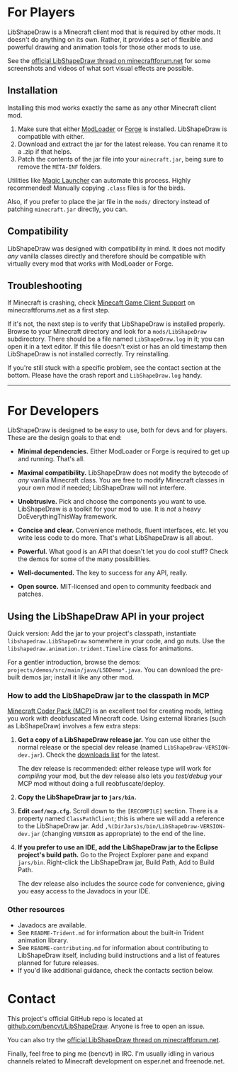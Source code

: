 # For Players

LibShapeDraw is a Minecraft client mod that is required by other mods.
It doesn't do anything on its own. Rather, it provides a set of flexible and
powerful drawing and animation tools for those other mods to use.

See the [official LibShapeDraw thread on minecraftforum.net](http://www.minecraftforum.net/topic/1458931-libshapedraw/)
for some screenshots and videos of what sort visual effects are possible.

## Installation

Installing this mod works exactly the same as any other Minecraft client mod.

1.  Make sure that either
    [ModLoader](http://www.minecraftforum.net/topic/75440-modloader/)
    or [Forge](http://www.minecraftforge.net/forum/) is installed.
    LibShapeDraw is compatible with either.
2.  Download and extract the jar for the latest release. You can rename it to a
    .zip if that helps.
3.  Patch the contents of the jar file into your `minecraft.jar`, being sure to
    remove the `META-INF` folders.

Utilities like [Magic Launcher](http://www.minecraftforum.net/topic/939149-magiclauncher/)
can automate this process. Highly recommended! Manually copying `.class` files
is for the birds.

Also, if you prefer to place the jar file in the `mods/` directory instead of
patching `minecraft.jar` directly, you can.

## Compatibility

LibShapeDraw was designed with compatibility in mind. It does not modify *any*
vanilla classes directly and therefore should be compatible with virtually every
mod that works with ModLoader or Forge.

## Troubleshooting

If Minecraft is crashing, check [Minecaft Game Client Support](http://www.minecraftforum.net/forum/151-minecraft-game-client-support/)
on minecraftforums.net as a first step.

If it's not, the next step is to verify that LibShapeDraw is installed properly.
Browse to your Minecraft directory and look for a `mods/LibShapeDraw`
subdirectory. There should be a file named `LibShapeDraw.log` in it; you can
open it in a text editor. If this file doesn't exist or has an old timestamp
then LibShapeDraw is not installed correctly. Try reinstalling.

If you're still stuck with a specific problem, see the contact section at the
bottom. Please have the crash report and `LibShapeDraw.log` handy.

----

# For Developers

LibShapeDraw is designed to be easy to use, both for devs and for players. These
are the design goals to that end:

 +  **Minimal dependencies.** Either ModLoader or Forge is required to get up
    and running. That's all.

 +  **Maximal compatibility.** LibShapeDraw does not modify the bytecode of
    *any* vanilla Minecraft class. You are free to modify Minecraft classes in
    your own mod if needed; LibShapeDraw will not interfere.

 +  **Unobtrusive.** Pick and choose the components you want to use.
    LibShapeDraw is a toolkit for your mod to use. It is *not* a heavy
    DoEverythingThisWay framework.

 +  **Concise and clear.** Convenience methods, fluent interfaces, etc. let you
    write less code to do more. That's what LibShapeDraw is all about.

 +  **Powerful.** What good is an API that doesn't let you do cool stuff? Check
    the demos for some of the many possibilities.

 +  **Well-documented.** The key to success for any API, really.

 +  **Open source.** MIT-licensed and open to community feedback and patches.

## Using the LibShapeDraw API in your project

Quick version: Add the jar to your project's classpath, instantiate
`libshapedraw.LibShapeDraw` somewhere in your code, and go nuts. Use the
`libshapedraw.animation.trident.Timeline` class for animations.

For a gentler introduction, browse the demos:
`projects/demos/src/main/java/LSDDemo*.java`.
You can download the pre-built demos jar; install it like any other mod.

### How to add the LibShapeDraw jar to the classpath in MCP

[Minecraft Coder Pack (MCP)](http://mcp.ocean-labs.de/index.php/MCP_Releases)
is an excellent tool for creating mods, letting you work with deobfuscated
Minecraft code. Using external libraries (such as LibShapeDraw) involves a few
extra steps:

1.  **Get a copy of a LibShapeDraw release jar.** You can use either the normal
    release or the special dev release (named `LibShapeDraw-VERSION-dev.jar`).
    Check the [downloads list](https://github.com/bencvt/LibShapeDraw/downloads)
    for the latest.
    
    The dev release is recommended: either release type will work for
    *compiling* your mod, but the dev release also lets you *test/debug* your
    MCP mod without doing a full reobfuscate/deploy.

2.  **Copy the LibShapeDraw jar to `jars/bin`.**

3.  **Edit `conf/mcp.cfg`.** Scroll down to the `[RECOMPILE]` section. There is
    a property named `ClassPathClient`; this is where we will add a reference to
    the LibShapeDraw jar. Add `,%(DirJars)s/bin/LibShapeDraw-VERSION-dev.jar`
    (changing `VERSION` as appropriate) to the end of the line.

4.  **If you prefer to use an IDE, add the LibShapeDraw jar to the Eclipse
    project's build path.** Go to the Project Explorer pane and expand
    `jars/bin`. Right-click the LibShapeDraw jar, Build Path, Add to Build Path.
    
    The dev release also includes the source code for convenience, giving you
    easy access to the Javadocs in your IDE.

### Other resources

 +  Javadocs are available.
 +  See `README-Trident.md` for information about the built-in Trident animation
    library.
 +  See `README-contributing.md` for information about contributing to
    LibShapeDraw itself, including build instructions and a list of features
    planned for future releases.
 +  If you'd like additional guidance, check the contacts section below.

# Contact

This project's official GitHub repo is located at
[github.com/bencvt/LibShapeDraw](https://github.com/bencvt/LibShapeDraw).
Anyone is free to open an issue.

You can also try the [official LibShapeDraw thread on minecraftforum.net](http://www.minecraftforum.net/topic/1458931-libshapedraw/).

Finally, feel free to ping me (bencvt) in IRC. I'm usually idling in various
channels related to Minecraft development on esper.net and freenode.net.
